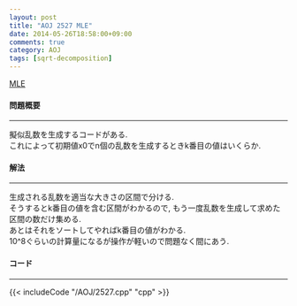 ```yaml
---
layout: post
title: "AOJ 2527 MLE"
date: 2014-05-26T18:58:00+09:00
comments: true
category: AOJ
tags: [sqrt-decomposition]
---
```


[MLE](http://judge.u-aizu.ac.jp/onlinejudge/description.jsp?id=2527)

#### 問題概要

****

擬似乱数を生成するコードがある.  
これによって初期値x0でn個の乱数を生成するときk番目の値はいくらか.

#### 解法

****

生成される乱数を適当な大きさの区間で分ける.  
そうするとk番目の値を含む区間がわかるので, もう一度乱数を生成して求めた区間の数だけ集める.  
あとはそれをソートしてやればk番目の値がわかる.  
10^8ぐらいの計算量になるが操作が軽いので問題なく間にあう.  

#### コード

****

{{< includeCode "/AOJ/2527.cpp" "cpp" >}}
